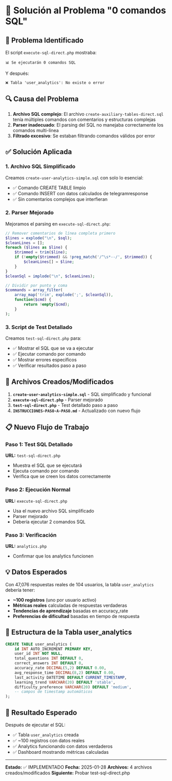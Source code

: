 # 🔧 Solución al Problema "0 comandos SQL"

## 🚨 Problema Identificado

El script `execute-sql-direct.php` mostraba:
```
📊 Se ejecutarán 0 comandos SQL
```

Y después:
```
❌ Tabla 'user_analytics': No existe o error
```

## 🔍 Causa del Problema

1. **Archivo SQL complejo**: El archivo `create-auxiliary-tables-direct.sql` tenía múltiples comandos con comentarios y estructuras complejas
2. **Parser inadecuado**: El parsing del SQL no manejaba correctamente los comandos multi-línea
3. **Filtrado excesivo**: Se estaban filtrando comandos válidos por error

## ✅ Solución Aplicada

### 1. Archivo SQL Simplificado

Creamos `create-user-analytics-simple.sql` con solo lo esencial:
- ✅ Comando CREATE TABLE limpio
- ✅ Comando INSERT con datos calculados de telegramresponse
- ✅ Sin comentarios complejos que interfieran

### 2. Parser Mejorado

Mejoramos el parsing en `execute-sql-direct.php`:
```php
// Remover comentarios de línea completa primero
$lines = explode("\n", $sql);
$cleanLines = [];
foreach ($lines as $line) {
    $trimmed = trim($line);
    if (!empty($trimmed) && !preg_match('/^\s*--/', $trimmed)) {
        $cleanLines[] = $line;
    }
}
$cleanSql = implode("\n", $cleanLines);

// Dividir por punto y coma
$commands = array_filter(
    array_map('trim', explode(';', $cleanSql)),
    function($cmd) {
        return !empty($cmd);
    }
);
```

### 3. Script de Test Detallado

Creamos `test-sql-direct.php` para:
- ✅ Mostrar el SQL que se va a ejecutar
- ✅ Ejecutar comando por comando
- ✅ Mostrar errores específicos
- ✅ Verificar resultados paso a paso

## 🎯 Archivos Creados/Modificados

1. **`create-user-analytics-simple.sql`** - SQL simplificado y funcional
2. **`execute-sql-direct.php`** - Parser mejorado
3. **`test-sql-direct.php`** - Test detallado paso a paso
4. **`INSTRUCCIONES-PASO-A-PASO.md`** - Actualizado con nuevo flujo

## 📋 Nuevo Flujo de Trabajo

### Paso 1: Test SQL Detallado
**URL:** `test-sql-direct.php`
- Muestra el SQL que se ejecutará
- Ejecuta comando por comando
- Verifica que se creen los datos correctamente

### Paso 2: Ejecución Normal
**URL:** `execute-sql-direct.php`
- Usa el nuevo archivo SQL simplificado
- Parser mejorado
- Debería ejecutar 2 comandos SQL

### Paso 3: Verificación
**URL:** `analytics.php`
- Confirmar que los analytics funcionen

## 💡 Datos Esperados

Con 47,076 respuestas reales de 104 usuarios, la tabla `user_analytics` debería tener:
- **~100 registros** (uno por usuario activo)
- **Métricas reales** calculadas de respuestas verdaderas
- **Tendencias de aprendizaje** basadas en accuracy_rate
- **Preferencias de dificultad** basadas en tiempo de respuesta

## 🔧 Estructura de la Tabla user_analytics

```sql
CREATE TABLE user_analytics (
    id INT AUTO_INCREMENT PRIMARY KEY,
    user_id INT NOT NULL,
    total_questions INT DEFAULT 0,
    correct_answers INT DEFAULT 0,
    accuracy_rate DECIMAL(5,2) DEFAULT 0.00,
    avg_response_time DECIMAL(8,2) DEFAULT 0.00,
    last_activity DATETIME DEFAULT CURRENT_TIMESTAMP,
    learning_trend VARCHAR(20) DEFAULT 'stable',
    difficulty_preference VARCHAR(20) DEFAULT 'medium',
    -- campos de timestamp automáticos
);
```

## 🎯 Resultado Esperado

Después de ejecutar el SQL:
- ✅ Tabla `user_analytics` creada
- ✅ ~100 registros con datos reales
- ✅ Analytics funcionando con datos verdaderos
- ✅ Dashboard mostrando métricas calculadas

---

**Estado:** ✅ IMPLEMENTADO
**Fecha:** 2025-01-28
**Archivos:** 4 archivos creados/modificados
**Siguiente:** Probar test-sql-direct.php 